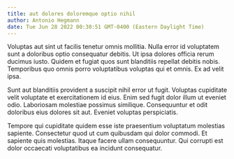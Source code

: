 ```yaml
---
title: aut dolores doloremque optio nihil
author: Antonio Hegmann
date: Tue Jun 28 2022 00:30:51 GMT-0400 (Eastern Daylight Time)
---
```

Voluptas aut sint ut facilis tenetur omnis mollitia. Nulla error id voluptatem sunt a doloribus optio consequatur debitis. Ut ipsa dolores officia rerum ducimus iusto. Quidem et fugiat quos sunt blanditiis repellat debitis nobis. Temporibus quo omnis porro voluptatibus voluptas qui et omnis. Ex ad velit ipsa.

 Sunt aut blanditiis provident a suscipit nihil error ut fugit. Voluptas cupiditate velit voluptate et exercitationem id eius. Enim sed fugit dolor illum ut eveniet odio. Laboriosam molestiae possimus similique. Consequuntur et odit doloribus eius dolores sit aut. Eveniet voluptas perspiciatis.

 Tempore qui cupiditate quidem esse iste praesentium voluptatum molestias sapiente. Consectetur quod ut cum quibusdam qui dolor commodi. Et sapiente quis molestias. Itaque facere ullam consequuntur. Qui corrupti est dolor occaecati voluptatibus ea incidunt consequatur.